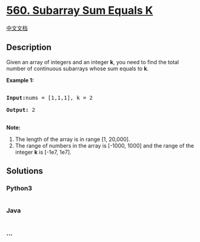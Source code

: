 # [560. Subarray Sum Equals K](https://leetcode.com/problems/subarray-sum-equals-k)

[中文文档](/solution/0500-0599/0560.Subarray%20Sum%20Equals%20K/README.md)

## Description
<p>Given an array of integers and an integer <b>k</b>, you need to find the total number of continuous subarrays whose sum equals to <b>k</b>.</p>



<p><b>Example 1:</b><br />

<pre>

<b>Input:</b>nums = [1,1,1], k = 2

<b>Output:</b> 2

</pre>

</p>



<p><b>Note:</b><br>

<ol>

<li>The length of the array is in range [1, 20,000].</li>

<li>The range of numbers in the array is [-1000, 1000] and the range of the integer <b>k</b> is [-1e7, 1e7].</li>

</ol>

</p>




## Solutions


<!-- tabs:start -->

### **Python3**

```python

```

### **Java**

```java

```

### **...**
```

```

<!-- tabs:end -->